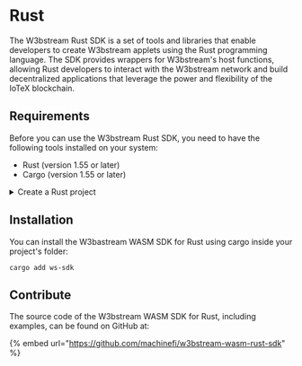 # Rust

The W3bstream Rust SDK is a set of tools and libraries that enable developers to create W3bstream applets using the Rust programming language. The SDK provides wrappers for W3bstream's host functions, allowing Rust developers to interact with the W3bstream network and build decentralized applications that leverage the power and flexibility of the IoTeX blockchain.

## Requirements

Before you can use the W3bstream Rust SDK, you need to have the following tools installed on your system:

* Rust (version 1.55 or later)
* Cargo (version 1.55 or later)

<details>

<summary>Create a Rust project</summary>

1. Install Rust using the `rustup` tool by following the official instructions: [https://www.rust-lang.org/tools/install](https://www.rust-lang.org/tools/install)

<!---->

2. Install the `cargo-wasi` crate with:

```
cargo install cargo-wasi
```

3. Add the wasm32-wasi target for Rust with:

```
rustup target add wasm32-wasi
```

4. Create a new Rust project with cargo:

```
cargo new my-w3bstream-applet
cd my-w3bstream-applet
```

</details>

## Installation

You can install the W3bastream WASM SDK for Rust using cargo inside your project's folder:

```
cargo add ws-sdk 
```

## Contribute

The source code of the W3bstream WASM SDK for Rust, including examples, can be found on GitHub at:

{% embed url="https://github.com/machinefi/w3bstream-wasm-rust-sdk" %}
